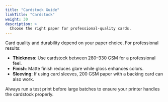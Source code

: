 ```yaml
---
title: "Cardstock Guide"
linkTitle: "Cardstock"
weight: 30
description: >
  Choose the right paper for professional-quality cards.
---
```


Card quality and durability depend on your paper choice. For professional results:

- **Thickness**: Use cardstock between 280–330 GSM for a professional feel.
- **Finish**: Matte finish reduces glare while gloss enhances colors.
- **Sleeving**: If using card sleeves, 200 GSM paper with a backing card can also work.

Always run a test print before large batches to ensure your printer handles the cardstock properly.
